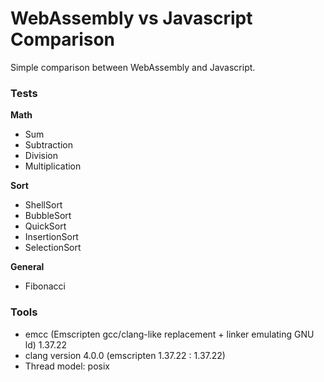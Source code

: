 # WebAssembly vs Javascript Comparison

Simple comparison between WebAssembly and Javascript.

### Tests

**Math**

- Sum
- Subtraction
- Division
- Multiplication

**Sort**

- ShellSort
- BubbleSort
- QuickSort
- InsertionSort
- SelectionSort

**General**

- Fibonacci

### Tools

- emcc (Emscripten gcc/clang-like replacement + linker emulating GNU ld) 1.37.22
- clang version 4.0.0  (emscripten 1.37.22 : 1.37.22)
- Thread model: posix